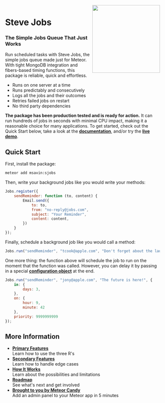 <img align="right" width="220" src="https://github.com/msavin/stevejobs/blob/master/ICON.png?raw=true" />

# Steve Jobs

### The Simple Jobs Queue That Just Works

Run scheduled tasks with Steve Jobs, the simple jobs queue made just for Meteor. With tight MongoDB integration and fibers-based timing functions, this package is reliable, quick and effortless. 

 - Runs on one server at a time
 - Runs predictably and consecutively
 - Logs all the jobs and their outcomes
 - Retries failed jobs on restart
 - No third party dependencies

**The package has been production tested and is ready for action.** It can run hundreds of jobs in seconds with minimal CPU impact, making it a reasonable choice for many applications. To get started, check out the Quick Start below, take a look at the <a href="./https://github.com/msavin/SteveJobs-meteor-jobs-queue/wiki/Primary-Features">**documentation**</a>, and/or try the <a href="http://jobsqueue.herokuapp.com">**live demo**</a>.

## Quick Start

First, install the package:

```bash
meteor add msavin:sjobs
```

Then, write your background jobs like you would write your methods: 

```javascript
Jobs.register({
    sendReminder: function (to, content) {
        Email.send({
            to: to,
            from: "no-reply@jobs.com",
            subject: "Your Reminder",
            content: content,
        })
    }
});
```

Finally, schedule a background job like you would call a method: 

```javascript
Jobs.run("sendReminder", "tcook@apple.com", "Don't forget about the launch!");
```

One more thing: the function above will schedule the job to run on the moment that the function was called. However, you can delay it by passing in a special <a href="https://github.com/msavin/SteveJobs-meteor-jobs-queue/wiki#configuration-options">**configuration object**</a> at the end. 

```javascript
Jobs.run("sendReminder", "jony@apple.com", "The future is here!", {
    in: {
        days: 3,
    }, 
    on: {
        hour: 9,
        minute: 42
    },
    priority: 9999999999
});
```

## More Information

- [**Primary Features**](https://github.com/msavin/SteveJobs-meteor-jobs-queue/wiki)<br>Learn how to use the three R's
- [**Secondary Features**]()<br>Learn how to handle edge cases
- [**How It Works**](https://github.com/msavin/SteveJobs-meteor-jobs-queue/wiki/How-It-Works)<br>Learn about the possibilities and limitations
- [**Roadmap**](https://github.com/msavin/SteveJobs-meteor-jobs-queue/projects/1)<br>See what's next and get involved
- [**Brought to you by Meteor Candy**](https://www.meteorcandy.com/?ref=sjgh)<br>Add an admin panel to your Meteor app in 5 minutes